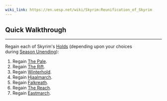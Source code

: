 ```yaml
---
wiki_link: https://en.uesp.net/wiki/Skyrim:Reunification_of_Skyrim
---
```

## Quick Walkthrough
---
Regain each of Skyrim's [Holds](https://en.uesp.net/wiki/Skyrim:Holds "Skyrim:Holds") (depending upon your choices during [Season Unending](https://en.uesp.net/wiki/Skyrim:Season_Unending "Skyrim:Season Unending")):

1. Regain [The Pale](https://en.uesp.net/wiki/Skyrim:The_Pale "Skyrim:The Pale").
2. Regain [The Rift](https://en.uesp.net/wiki/Skyrim:The_Rift "Skyrim:The Rift").
3. Regain [Winterhold](https://en.uesp.net/wiki/Skyrim:Winterhold_\(region\) "Skyrim:Winterhold (region)").
4. Regain [Hjaalmarch](https://en.uesp.net/wiki/Skyrim:Hjaalmarch "Skyrim:Hjaalmarch").
5. Regain [Falkreath](https://en.uesp.net/wiki/Skyrim:Falkreath "Skyrim:Falkreath").
6. Regain [The Reach](https://en.uesp.net/wiki/Skyrim:The_Reach "Skyrim:The Reach").
7. Regain [Eastmarch](https://en.uesp.net/wiki/Skyrim:Eastmarch "Skyrim:Eastmarch").